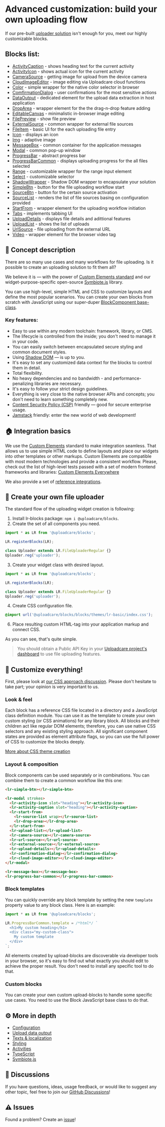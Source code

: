 # Advanced customization: build your own uploading flow

If our pre-built [uploader solution](/solutions/file-uploader/) isn't enough for you, meet our highly customizable blocks.

## Blocks list:

- [ActivityCaption](/blocks/ActivityCaption/) - shows heading text for the current activity
- [ActivityIcon](/blocks/ActivityIcon/) - shows actual icon for the current activity
- [CameraSource](/blocks/CameraSource/) - getting image for upload from the device camera
- [CloudImageEditor](/blocks/CloudImageEditor/) - image editing via Uploadcare cloud functions
- [Color](/blocks/Color/) - simple wrapper for the native color selector in browser
- [ComfirmationDialog](/blocks/ConfirmationDialog/) - user confirmations for the most sensitive actions
- [DataOutput](/blocks/DataOutput/) - dedicated element for the upload data extraction in host application
- [DropArea](/blocks/DropArea/) - wrapper element for the the drag-n-drop feature adding
- [EditableCanvas](/blocks/EditableCanvas/) - minimalistic in-browser image editing
- [FilePreview](/blocks/FilePreview/) - show file preview
- [ExternalSource](/blocks/ExternalSource/) - common wrapper for external file sources
- [FileItem](/blocks/FileItem/) - basic UI for the each uploading file entry
- [Icon](/blocks/Icon/) - displays an icon
- [Img](/blocks/Img/) - adaptive image
- [MessageBox](/blocks/MessageBox/) - common container for the application messages
- [Modal](/blocks/Modal/) - common pop-up window
- [ProgressBar](/blocks/ProgressBar/) - abstract progress bar
- [ProgressBarCommon](/blocks/ProgressBarCommon/) - displays uploading progress for the all files selected
- [Range](/blocks/Range/) - customizable wrapper for the range input element
- [Select](/blocks/Select/) - customizable selector
- [ShadowWrapper](/blocks/ShadowWrapper/) - Shadow DOM wrapper to encapsulate your solution
- [SimpleBtn](/blocks/SimpleBtn/) - button for the file uploading workflow start
- [SourceBtn](/blocks/SourceBtn/) - button for the certain source activation
- [SourceList](/blocks/SourceList/) - renders the list of file sources basing on configuration provided
- [StartFrom](/blocks/StartFrom/) - wrapper element for the uploading workflow initiation
- [Tabs](/blocks/Tabs/) - implements tabbing UI
- [UploadDetails](/blocks/UploadDetails/) - displays file details and adittional features
- [UploadList](/blocks/UploadList/) - shows the list of uploads
- [UrlSource](/blocks/UrlSource/) - file uploading from the external URL
- [Video](/blocks/Video/) - wrapper element for the browser video tag

## 🍰 Concept description

There are so many use cases and many workflows for file uploading.
Is it possible to create an uploading solution to fit them all?

We believe it is — with the power of [Custom Elements standard](https://developer.mozilla.org/en-US/docs/Web/Web_solutions/Using_custom_elements) and our widget-purpose-specific open-source [Symbiote.js](https://github.com/symbiotejs/symbiote.js) library.

You can use high-level, simple HTML and CSS to customize layouts and define the most popular scenarios.
You can create your own blocks from scratch with JavaScript using our super-duper [BlockComponent base-class](https://github.com/uploadcare/blocks/blob/main/docs/block-component/index.htm).

### Key features:

- Easy to use within any modern toolchain: framework, library, or CMS.
- The lifecycle is controlled from the inside; you don't need to manage it in your code.
- You can easily switch between encapsulated secure styling and common document styles.
- Using [Shadow DOM](https://developer.mozilla.org/en-US/docs/Web/Web_solutions/Using_shadow_DOM) — is up to you.
- It's easy to set any customized data context for the blocks to control them in detail.
- Total flexibility.
- No heavy dependencies and no bandwidth - and performance-penalizing libraries are necessary.
- It's easy to follow your strict design guidelines.
- Everything is very close to the native browser APIs and concepts; you don't need to learn something completely new.
- [Content Security Policy (CSP)](https://developer.mozilla.org/en-US/docs/Web/HTTP/CSP) friendly — good for secure enterprise usage.
- [Jamstack](https://jamstack.org/) friendly: enter the new world of web development!

<re-htm src="../assets/htm/upload-blocks-demo.htm"></re-htm>

## 🏠 Integration basics

We use the [Custom Elements](https://developer.mozilla.org/en-US/docs/Web/Web_solutions/Using_custom_elements) standard to make integration seamless.
That allows us to use simple HTML code to define layouts and place our widgets into other templates or other markups. Custom Elements are compatible with most modern technologies and provide a consistent workflow. Please, check out the list of high-level tests passed with a set of modern frontend frameworks and libraries: [Custom Elements Everywhere](https://custom-elements-everywhere.com/)

We also provide a set of [reference integrations](https://github.com/uploadcare/upload-blocks-examples).

## 🚀 Create your own file uploader

The standard flow of the uploading widget creation is following:

1. Install lr-blocks package: `npm i @uploadcare/blocks`.
2. Create the set of all components you need.

```js
import * as LR from '@uploadcare/blocks';

LR.registerBlocks(LR);

class Uploader extends LR.FileUploaderRegular {}
Uploader.reg('uploader');
```

3. Create your widget class with desired layout.

```js
import * as LR from '@uploadcare/blocks';

LR.registerBlocks(LR);

class Uploader extends LR.FileUploaderRegular {}
Uploader.reg('uploader');
```

4. Create CSS configuration file.

```css
@import url('@uploadcare/blocks/blocks/themes/lr-basic/index.css');
```

6. Place resulting custom HTML-tag into your application markup and connect CSS.

As you can see, that's quite simple.

> You should obtain a Public API Key in your [Uploadcare project's dashboard](https://app.uploadcare.com/) to use file uploading features.

## 🎨 Customize everything!

First, please look at [our CSS approach discussion](https://github.com/uploadcare/blocks/discussions/18).
Please don't hesitate to take part; your opinion is very important to us.

### Look & feel

Each block has a reference CSS file located in a directory and a JavaScript class definition module.
You can use it as the template to create your own custom styling (or CSS animations) for any library block.
All blocks and their children act like regular DOM elements; therefore, you can use native CSS selectors and any existing styling approach.
All significant component states are provided as element attribute flags, so you can use the full power of CSS to customize the blocks deeply.

[More about CSS theme creation](/blocks/themes/lr-basic/)

### Layout & composition

Block components can be used separately or in combinations.
You can combine them to create a common workflow like this one:

```html
<lr-simple-btn></lr-simple-btn>

<lr-modal strokes>
  <lr-activity-icon slot="heading"></lr-activity-icon>
  <lr-activity-caption slot="heading"></lr-activity-caption>
  <lr-start-from>
    <lr-source-list wrap></lr-source-list>
    <lr-drop-area></lr-drop-area>
  </lr-start-from>
  <lr-upload-list></lr-upload-list>
  <lr-camera-source></lr-camera-source>
  <lr-url-source></lr-url-source>
  <lr-external-source></lr-external-source>
  <lr-upload-details></lr-upload-details>
  <lr-confirmation-dialog></lr-confirmation-dialog>
  <lr-cloud-image-editor></lr-cloud-image-editor>
</lr-modal>

<lr-message-box></lr-message-box>
<lr-progress-bar-common></lr-progress-bar-common>
```

### Block templates

You can quickly override any block template by setting the new `template` property value to any block class. Here is an example:

```js
import * as LR from '@uploadcare/blocks';

LR.ProgressBarCommon.template = /*html*/ `
  <h1>My custom heading</h1>
  <div class="my-custom-class">
    My custom template
  </div>
`;
```

All elements created by upload-blocks are discoverable via developer tools in your browser, so it's easy to find out what exactly you should edit to achieve the proper result. You don't need to install any specific tool to do that.

### Custom blocks

You can create your own custom upload-blocks to handle some specific use cases. You need to use the Block JavaScript base class to do that.

## ⚙️ More in depth

- [Configuration](/get-started/configuration/)
- [Upload data output](/docs/output/)
- [Texts & localization](/get-started/localization/)
- [Styling](/blocks/themes/lr-basic/)
- [Activities](/docs/activities/)
- [TypeScript](/docs/typescript/)
- [Symbiote.js](https://github.com/symbiotejs/symbiote.js)

## 💬 Discussions

If you have questions, ideas, usage feedback, or would like to suggest any other topic, feel free to join our [GitHub Discussions](https://github.com/uploadcare/jsdk/discussions/categories/upload-blocks)!

## ⚠️ Issues

Found a problem? Create an [issue](https://github.com/uploadcare/jsdk/issues)!
